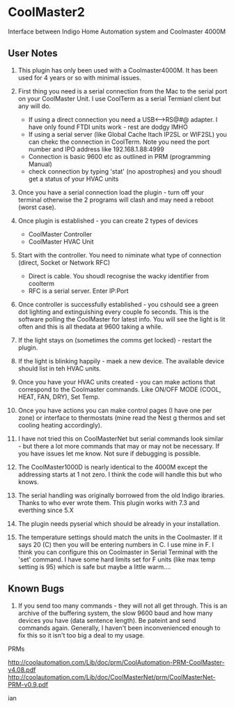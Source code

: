 # CoolMaster2
Interface between Indigo Home Automation system and Coolmaster 4000M

## User Notes

1.  This plugin has only been used with a Coolmaster4000M.  It has been used for 4 years or so with minimal issues.

1.  First thing you need is a serial connection from the Mac to the serial port on your CoolMaster Unit.  I use CoolTerm as a serial Termianl client but any will do.  
    * If using a direct connection you need a USB<-->RS@#@ adapter.  I have only found FTDI units work - rest are dodgy IMHO
    * If using a serial server (like Global Cache Itach IP2SL or WIF2SL) you can chekc the connection in CoolTerm.  Note you need the port number and IPO address like 192.168.1.88:4999
    * Connection is basic 9600 etc as outlined in PRM (programming Manual)
    * check connection by typing 'stat' (no apostrophes) and you shoudl get a status of your HVAC units

1.  Once you have a serial connection load the plugin - turn off your terminal otherwise the 2 programs will clash and may need a reboot (worst case).

1.  Once plugin is established - you can create 2 types of devices
    *   CoolMaster Controller
    *   CoolMaster HVAC Unit
    
1.  Start with the controller.  You need to niminate what type of connection (direct, Socket or Network RFC)  
    *   Direct is cable. You shoudl recognise the wacky identifier from coolterm
    *   RFC is a serial server.  Enter IP:Port
    
1.  Once controller is successfully established - you cshould see a green dot lighting and extinguishing every couple fo seconds.  This is the software polling the CoolMaster for latest info.  You will see the light is lit often and this is all thedata at 9600 taking a while.

1.  If the light stays on (sometimes the comms get locked) - restart the plugin.

1.  If the light is blinking happily - maek a new device.  The available device should list in teh HVAC units.

1.  Once you have your HVAC units created - you can make actions that correspond to the Coolmaster commands.  Like ON/OFF MODE (COOL, HEAT, FAN, DRY), Set Temp.

1.  Once you have actions you can make control pages (I have one per zone) or interface to thermostats (mine read the Nest g thermos and set cooling heating accordingly).

1.  I have not tried this on CoolMasterNet but serial commands look similar - but there a lot more commands that may or may not be necessary.  If you have issues let me know.  Not sure if debugging is possible.

1.  The CoolMaster1000D is nearly identical to the 4000M except the addressing starts at 1 not zero.  I think the code will handle this but who knows.

1.  The serial handling was originally borrowed from the old Indigo ibraries.  Thanks to who ever wrote them.  This plugin works with 7.3 and everthing since 5.X

1.  The plugin needs pyserial which should be already in your installation.

1.  The temperature settings should match the units in the Coolmaster.  If it says 20 (C) then you will be entering numbers in C.  I use mine in F.  I think you can configure this on Coolmaster in Serial Terminal with the 'set' command.  I have some hard limits set for F units (like max temp setting is 95) which is safe but maybe a little warm....

## Known Bugs

1.  If you send too many commands - they will not all get through.  This is an archive of the buffering system, the slow 9600 baud and how many devices you have (data sentence length).  Be pateint and send commands again.  Generally, I haven't been inconvenienced enough to fix this so it isn't too big a deal to my usage.

PRMs

http://coolautomation.com/Lib/doc/prm/CoolAutomation-PRM-CoolMaster-v4.08.pdf
http://coolautomation.com/Lib/doc/CoolMasterNet/prm/CoolMasterNet-PRM-v0.9.pdf 
 
 
ian